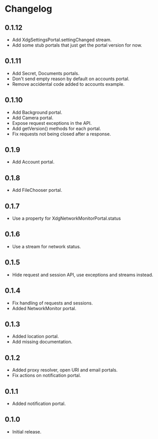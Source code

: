 # Changelog

## 0.1.12

* Add XdgSettingsPortal.settingChanged stream.
* Add some stub portals that just get the portal version for now.

## 0.1.11

* Add Secret, Documents portals.
* Don't send empty reason by default on accounts portal.
* Remove accidental code added to accounts example.

## 0.1.10

* Add Background portal.
* Add Camera portal.
* Expose request exceptions in the API.
* Add getVersion() methods for each portal.
* Fix requests not being closed after a response.

## 0.1.9

* Add Account portal.

## 0.1.8

* Add FileChooser portal.

## 0.1.7

* Use a property for XdgNetworkMonitorPortal.status

## 0.1.6

* Use a stream for network status.

## 0.1.5

* Hide request and session API, use exceptions and streams instead.

## 0.1.4

* Fix handling of requests and sessions.
* Added NetworkMonitor portal.

## 0.1.3

* Added location portal.
* Add missing documentation.

## 0.1.2

* Added proxy resolver, open URI and email portals.
* Fix actions on notification portal.

## 0.1.1

* Added notification portal.

## 0.1.0

* Initial release.
